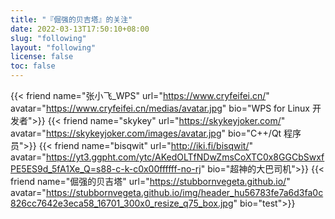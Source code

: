 ```yaml
---
title: "『倔强的贝吉塔』的关注"
date: 2022-03-13T17:50:10+08:00
slug: "following"
layout: "following"
license: false
toc: false
---
```

<!-- 此处为了正常演示添加反斜杠防止转译。 -->
{{< friend name="张小飞_WPS" url="https://www.cryfeifei.cn/" avatar="https://www.cryfeifei.cn/medias/avatar.jpg" bio="WPS for Linux 开发者">}}
{{< friend name="skykey" url="https://skykeyjoker.com/" avatar="https://skykeyjoker.com/images/avatar.jpg" bio="C++/Qt 程序员">}}
{{< friend name="bisqwit" url="http://iki.fi/bisqwit/" avatar="https://yt3.ggpht.com/ytc/AKedOLTfNDwZmsCoXTC0x8GGCbSwxfPE5ES9d_5fA1Xe_Q=s88-c-k-c0x00ffffff-no-rj" bio="超神的大巴司机">}}
{{< friend name="倔强的贝吉塔" url="https://stubbornvegeta.github.io/" avatar="https://stubbornvegeta.github.io/img/header_hu56783fe7a6d3fa0c826cc7642e3eca58_16701_300x0_resize_q75_box.jpg" bio="test">}}
